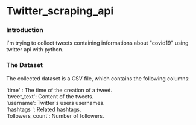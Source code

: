 # Twitter_scraping_api
### Introduction
I'm trying to collect tweets containing informations about "covid19" using twitter api with python.

### The Dataset
The collected dataset is a CSV file, which contains the following columns:

'time' : The time of the creation of a tweet.\
'tweet_text': Content of the tweets.\
'username': Twitter's users usernames.\
'hashtags ': Related hashtags.\
'followers_count': Number of followers.
